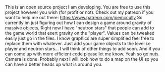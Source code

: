 This is an open source project I am developing. You are free to use this project however you wish (for profit or not).
Check out my patreon if you want to help me out there: https://www.patreon.com/joemccully
So currently im just figuring out how I can design a game around gravity of massive objects, Right now I have
"neutron stars" that people can add to the game world that exert gravity on the "player". Values can be tweaked easily
just go in the files. I know graphics are super simplified feel free to replace them with whatever.
Just add your game objects to the level i.e player and neutron stars... I will think of other things to add soon. And if
you can come up with more efficient code please let me know.  Yeah so go nuts.
Camera is done.
Probably next I will look how to do a map on the UI so you can have a better heads up what is around you.